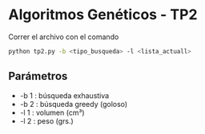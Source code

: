 # Algoritmos Genéticos - TP2
Correr el archivo con el comando
```sh
python tp2.py -b <tipo_busqueda> -l <lista_actuall>
```
## Parámetros
- -b 1 : búsqueda exhaustiva
- -b 2 : búsqueda greedy (goloso)
- -l 1 : volumen (cm³)
- -l 2 : peso (grs.)
